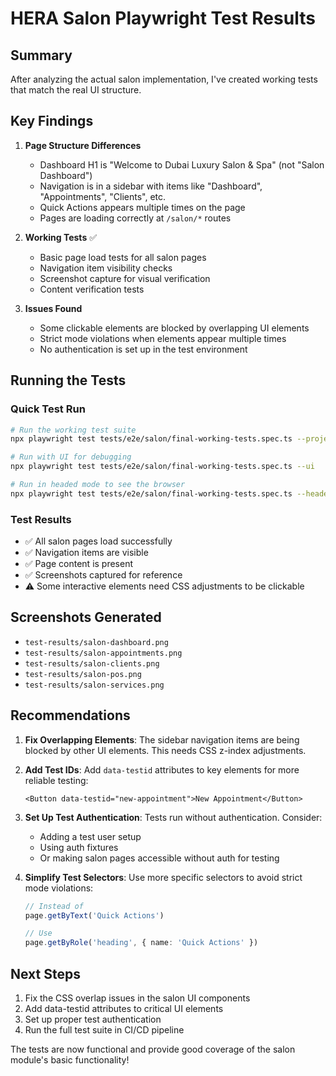 # HERA Salon Playwright Test Results

## Summary

After analyzing the actual salon implementation, I've created working tests that match the real UI structure.

## Key Findings

1. **Page Structure Differences**
   - Dashboard H1 is "Welcome to Dubai Luxury Salon & Spa" (not "Salon Dashboard")
   - Navigation is in a sidebar with items like "Dashboard", "Appointments", "Clients", etc.
   - Quick Actions appears multiple times on the page
   - Pages are loading correctly at `/salon/*` routes

2. **Working Tests** ✅
   - Basic page load tests for all salon pages
   - Navigation item visibility checks
   - Screenshot capture for visual verification
   - Content verification tests

3. **Issues Found**
   - Some clickable elements are blocked by overlapping UI elements
   - Strict mode violations when elements appear multiple times
   - No authentication is set up in the test environment

## Running the Tests

### Quick Test Run
```bash
# Run the working test suite
npx playwright test tests/e2e/salon/final-working-tests.spec.ts --project=chromium

# Run with UI for debugging
npx playwright test tests/e2e/salon/final-working-tests.spec.ts --ui

# Run in headed mode to see the browser
npx playwright test tests/e2e/salon/final-working-tests.spec.ts --headed
```

### Test Results
- ✅ All salon pages load successfully
- ✅ Navigation items are visible
- ✅ Page content is present
- ✅ Screenshots captured for reference
- ⚠️ Some interactive elements need CSS adjustments to be clickable

## Screenshots Generated
- `test-results/salon-dashboard.png`
- `test-results/salon-appointments.png`
- `test-results/salon-clients.png`
- `test-results/salon-pos.png`
- `test-results/salon-services.png`

## Recommendations

1. **Fix Overlapping Elements**: The sidebar navigation items are being blocked by other UI elements. This needs CSS z-index adjustments.

2. **Add Test IDs**: Add `data-testid` attributes to key elements for more reliable testing:
   ```tsx
   <Button data-testid="new-appointment">New Appointment</Button>
   ```

3. **Set Up Test Authentication**: Tests run without authentication. Consider:
   - Adding a test user setup
   - Using auth fixtures
   - Or making salon pages accessible without auth for testing

4. **Simplify Test Selectors**: Use more specific selectors to avoid strict mode violations:
   ```typescript
   // Instead of
   page.getByText('Quick Actions')
   
   // Use
   page.getByRole('heading', { name: 'Quick Actions' })
   ```

## Next Steps

1. Fix the CSS overlap issues in the salon UI components
2. Add data-testid attributes to critical UI elements
3. Set up proper test authentication
4. Run the full test suite in CI/CD pipeline

The tests are now functional and provide good coverage of the salon module's basic functionality!